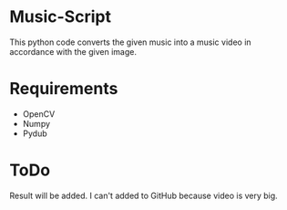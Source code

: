 # Music-Script
This python code converts the given music into a music video in accordance with the given image.

# Requirements
- OpenCV
- Numpy
- Pydub

# ToDo
Result will be added. I can't added to GitHub because video is very big. 
